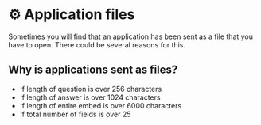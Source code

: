 # ⚙ Application files

Sometimes you will find that an application has been sent as a file that you have to open. There could be several reasons for this.

## Why is applications sent as files?&#x20;

* If length of question is over 256 characters&#x20;
* If length of answer is over 1024 characters&#x20;
* If length of entire embed is over 6000 characters&#x20;
* If total number of fields is over 25
